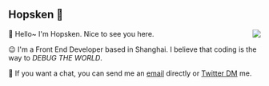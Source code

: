 ## Hopsken 🎩

<p>
<img align="right" src="https://github-readme-stats.vercel.app/api?username=hopsken&show_icons=true&icon_color=0366d6&text_color=24292e&bg_color=ffffff&hide_title=true" />
</p>

👋 Hello~ I'm Hopsken. Nice to see you here.

😉 I'm a Front End Developer based in Shanghai. I believe that coding is the way to *DEBUG THE WORLD*.

📨 If you want a chat, you can send me an [email](mailto:shaowei5+github@icloud.com) directly or [Twitter DM](https://twitter.com/hopsken) me. 
